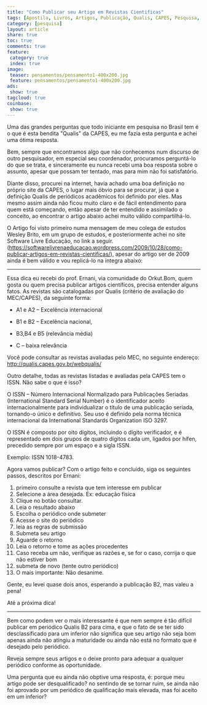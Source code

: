 ```yaml
---
title: "Como Publicar seu Artigo em Revistas Cientificas"  
tags: [Apostila, Livros, Artigos, Publicação, Qualis, CAPES, Pesquisa, Cientifica, Acadêmica, Pesquisador, Aprendizado, Qualificação, Periódico]
category: [pesquisa]
layout: article
share: true
toc: true
comments: true
feature:
 category: true
 index: true
image:
 teaser: pensamentos/pensamento1-400x200.jpg
 feature: pensamentos/pensamento1-400x200.jpg
ads: 
 show: true
tagcloud: true
coinbase:
 show: true
---
```

Uma das grandes perguntas que todo iniciante em pesquisa no Brasil tem é o que é esta bendita "Qualis" da CAPES, eu me fazia esta pergunta e achei uma ótima resposta.

<!--more-->

Bem, sempre que encontramos algo que não conhecemos num discurso de outro pesquisador, em especial seu coordenador, procuramos perguntá-lo do que se trata, e sinceramente eu nunca recebi uma boa resposta sobre o assunto, apesar que possam ter tentado, mas para mim não foi satisfatório.

Diante disso, procurei na internet, havia achado uma boa definição no próprio site da CAPES, o lugar mais óbvio para se procurar, já que a definição Qualis de periódicos acadêmicos foi definido por eles. Mas mesmo assim ainda não ficou muito claro e de fácil entendimento para quem está começando, então apesar de ter entendido e assimilado o conceito, ao encontrar o artigo abaixo achei muito válido compartilhá-lo.

O Artigo foi visto primeiro numa mensagem de meu colega de estudos Wesley Brito, em um grupo de estudos, e posteriormente achei no site Software Livre Educação, no link a seguir.(https://softwarelivrenaeducacao.wordpress.com/2009/10/28/como-publicar-artigos-em-revistas-cientificas/), apesar do artigo ser de 2009 ainda é bem válido e vou replicá-lo na integra abaixo:

----------

Essa dica eu recebi do prof. Ernani, via comunidade do Orkut.Bom, quem gosta ou quem precisa publicar artigos científicos, precisa entender alguns fatos. As revistas são catalogadas por Qualis (critério de avaliação do MEC/CAPES), da seguinte forma:

 * A1 e A2 – Excelência internacional

 * B1 e B2 – Excelência nacional,

 * B3,B4 e B5 (relevância média)

 * C – baixa relevância

Você pode consultar as revistas avaliadas pelo MEC, no seguinte endereço: http://qualis.capes.gov.br/webqualis/

Outro detalhe, todas as revistas listadas e avaliadas pela CAPES tem o ISSN. Não sabe o que é isso?

O ISSN – Número Internacional Normalizado para Publicações Seriadas (International Standard Serial Number) é o identificador aceito internacionalmente para individualizar o título de uma publicação seriada, tornando-o único e definitivo. Seu uso é definido pela norma técnica internacional da International Standards Organization ISO 3297.

O ISSN é composto por oito dígitos, incluindo o dígito verificador, e é representado em dois grupos de quatro dígitos cada um, ligados por hífen, precedido sempre por um espaço e a sigla ISSN.

Exemplo: ISSN 1018-4783.

Agora vamos publicar? Com o artigo feito e concluído, siga os seguintes passos, descritos por Ernani:

 1. primeiro consulte a revista que tem interesse em publicar
 2. Selecione a área desejada. Ex: educação física
 3. Clique no botão consultar.
 4. Leia o resultado abaixo
 5. Escolha o periódico onde submeter
 6. Acesse o site do periódico
 7. leia as regras de submissão
 8. Submeta seu artigo
 9. Aguarde o retorno
 10. Leia o retorno e tome as ações procedentes
 11. Caso receba um não, verifique as razões e, se for o caso, corrija o que não estiver bom
 12. submeta de novo (tente outro periódico)
 13. O mais importante: Não desanime.

Gente, eu levei quase dois anos, esperando a publicação B2, mas valeu a pena!

Até a próxima dica!

----

Bem como podem ver o mais interessante é que nem sempre é tão difícil publicar em periódico Qualis B2 para cima, e que o fato de se ter sido desclassificado para um inferior não significa que seu artigo não seja bom apenas ainda não atingiu a maturidade ou ainda não está no formato que é desejado pelo periódico.

Reveja sempre seus artigos e o deixe pronto para adequar a qualquer periódico conforme as oportunidade.

Uma pergunta que eu ainda não obptive uma resposta, é: porque meu artigo pode ser desqualificado? no sentindo de se tornar ruim, se ainda não foi aprovado por um periódico de qualificação mais elevada, mas foi aceito em um inferior?
